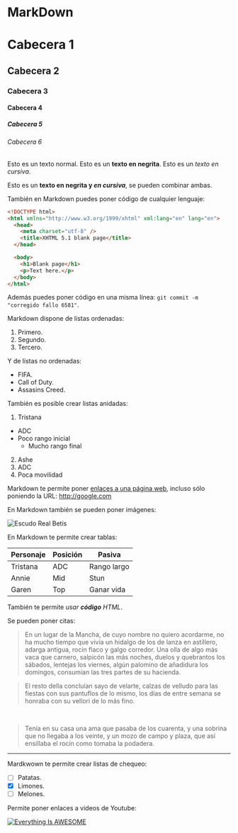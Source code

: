 # MarkDown

# Cabecera 1
## Cabecera 2
### Cabecera 3
#### Cabecera 4
##### Cabecera 5
###### Cabecera 6

Esto es un texto normal. Esto es un **texto en negrita**. Esto es un *texto en cursiva*.

Esto es un **texto en negrita y _en cursiva_**, se pueden combinar ambas.

También en Markdown puedes poner código de cualquier lenguaje:

```html
<!DOCTYPE html>
<html xmlns="http://www.w3.org/1999/xhtml" xml:lang="en" lang="en">
  <head>
    <meta charset="utf-8" />
    <title>XHTML 5.1 blank page</title>
  </head>

  <body>
    <h1>Blank page</h1>
    <p>Text here.</p>
  </body>
</html>
```

Además puedes poner código en una misma línea: `git commit -m "corregido fallo 6581"`.

Markdown dispone de listas ordenadas:

1. Primero.
2. Segundo.
3. Tercero.

Y de listas no ordenadas:

* FIFA.
* Call of Duty.
* Assasins Creed.

También es posible crear listas anidadas:

1. Tristana
  * ADC
  * Poco rango inicial
    * Mucho rango final
2. Ashe
  1. ADC
  2. Poca movilidad

Markdown te permite poner [enlaces a una página web](http://github.com/milq/lmsgi), incluso sólo poniendo la URL: http://google.com

En Markdown también se pueden poner imágenes:

![Escudo Real Betis](http://e02-marca.uecdn.es/assets/datos-deportivos/escudos/opta/png/128x128/185.png 'Escudo Real Betis')

En Markdown te permite crear tablas:

| Personaje | Posición | Pasiva      |
| --------- | -------- | ----------- |
| Tristana  | ADC      | Rango largo |
| Annie     | Mid      | Stun        |
| Garen     | Top      | Ganar vida  |

También te permite <i>usar <b>código</b> HTML</i>.

Se pueden poner citas:

> En un lugar de la Mancha, de cuyo nombre no quiero acordarme, no ha mucho tiempo que vivía un hidalgo de los de lanza en astillero, adarga antigua, rocín flaco y galgo corredor. Una olla de algo más vaca que carnero, salpicón las más noches, duelos y quebrantos los sábados, lentejas los viernes, algún palomino de añadidura los domingos, consumían las tres partes de su hacienda. 

> El resto della concluían sayo de velarte, calzas de velludo para las fiestas con sus pantuflos de lo mismo, los días de entre semana se honraba con su vellori de lo más fino.

&nbsp;

>  Tenía en su casa una ama que pasaba de los cuarenta, y una sobrina que no llegaba a los veinte, y un mozo de campo y plaza, que así ensillaba el rocín como tomaba la podadera. 

---

Mardkwown te permite crear listas de chequeo:

- [ ] Patatas.
- [X] Limones.
- [ ] Melones.

Permite poner enlaces a videos de Youtube:

[![Everything Is AWESOME](http://img.youtube.com/vi/StTqXEQ2l-Y/0.jpg)](https://www.youtube.com/watch?v=StTqXEQ2l-Y "Everything Is AWESOME")
